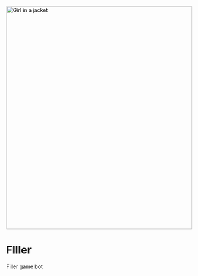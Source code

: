 <img src="https://github.com/nikGrape/FIller/blob/master/2021-09-18%2002.36.00.gif" alt="Girl in a jacket" width="500" height="600">

# FIller
Filler game bot
